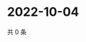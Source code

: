 # 2022-10-04

共 0 条

<!-- BEGIN WEIBO -->
<!-- 最后更新时间 Tue Oct 04 2022 19:16:56 GMT+0800 (China Standard Time) -->

<!-- END WEIBO -->
